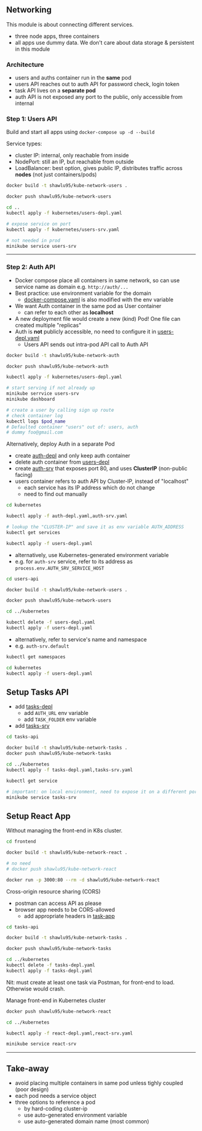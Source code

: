 ## Networking

This module is about connecting different services.

- three node apps, three containers
- all apps use dummy data. We don't care about data storage & persistent in this module

### Architecture

- users and auths container run in the **same** pod
- users API reaches out to auth API for password check, login token
- task API lives on a **separate pod**
- auth API is not exposed any port to the public, only accessible from internal

### Step 1: Users API

Build and start all apps using `docker-compose up -d --build`

Service types:

- cluster IP: internal, only reachable from inside
- NodePort: still an IP, but reachable from outside
- LoadBalancer: best option, gives public IP, distributes traffic across **nodes** (not just containers/pods)

```bash
docker build -t shawlu95/kube-network-users .

docker push shawlu95/kube-network-users

cd ..
kubectl apply -f kubernetes/users-depl.yaml

# expose service on port
kubectl apply -f kubernetes/users-srv.yaml

# not needed in prod
minikube service users-srv
```

---

### Step 2: Auth API

- Docker compose place all containers in same network, so can use service name as domain e.g. `http://auth/...`
- Best practice: use environment variable for the domain
  - [docker-compose.yaml](./docker-compose.yaml) is also modified with the env variable
- We want Auth container in the same pod as User container
  - can refer to each other as **localhost**
- A new deployment file would create a new (kind) Pod! One file can created multiple "replicas"
- Auth is **not** publicly accessible, no need to configure it in [users-depl.yaml](./users-api/users-app.js)
  - Users API sends out intra-pod API call to Auth API

```bash
docker build -t shawlu95/kube-network-auth

docker push shawlu95/kube-network-auth

kubectl apply -f kubernetes/users-depl.yaml

# start serving if not already up
minikube serrvice users-srv
minikube dashboard

# create a user by calling sign up route
# check container log
kubectl logs $pod_name
# Defaulted container "users" out of: users, auth
# dummy foo@gmail.com
```

Alternatively, deploy Auth in a separate Pod

- create [auth-depl](./kubernetes/auth-depl.yaml) and only keep auth container
- delete auth container from [users-depl](./kubernetes/users-depl.yaml)
- create [auth-srv](./kubernetes/auth-srv.yaml) that exposes port 80, and uses **ClusterIP** (non-public facing)
- users container refers to auth API by Cluster-IP, instead of "localhost"
  - each service has its IP address which do not change
  - need to find out manually

```bash
cd kubernetes

kubectl apply -f auth-depl.yaml,auth-srv.yaml

# lookup the "CLUSTER-IP" and save it as env variable AUTH_ADDRESS
kubectl get services

kubectl apply -f users-depl.yaml
```

- alternatively, use Kubernetes-generated environment variable
- e.g. for `auth-srv` service, refer to its address as `process.env.AUTH_SRV_SERVICE_HOST`

```bash
cd users-api

docker build -t shawlu95/kube-network-users .

docker push shawlu95/kube-network-users

cd ../kubernetes

kubectl delete -f users-depl.yaml
kubectl apply -f users-depl.yaml
```

- alternatively, refer to service's name and namespace
- e.g. `auth-srv.default`

```bash
kubectl get namespaces

cd kubernetes
kubectl apply -f users-depl.yaml
```

## Setup Tasks API

- add [tasks-depl](./kubernetes/tasks-depl.yaml)
  - add `AUTH_URL` env variable
  - add `TASK_FOLDER` env variable
- add [tasks-srv](./kubernetes/tasks-srv.yaml)

```bash
cd tasks-api

docker build -t shawlu95/kube-network-tasks .
docker push shawlu95/kube-network-tasks

cd ../kubernetes
kubectl apply -f tasks-depl.yaml,tasks-srv.yaml

kubectl get service

# important: on local environment, need to expose it on a different port!
minikube service tasks-srv
```

## Setup React App

Without managing the front-end in K8s cluster.

```bash
cd frontend

docker build -t shawlu95/kube-network-react .

# no need
# docker push shawlu95/kube-network-react

docker run -p 3000:80 --rm -d shawlu95/kube-network-react
```

Cross-origin resource sharing (CORS)

- postman can access API as please
- browser app needs to be CORS-allowed
  - add appropriate headers in [task-app](./tasks-api/tasks-app.js)

```bash
cd tasks-api

docker build -t shawlu95/kube-network-tasks .

docker push shawlu95/kube-network-tasks

cd ../kubernetes
kubectl delete -f tasks-depl.yaml
kubectl apply -f tasks-depl.yaml
```

Nit: must create at least one task via Postman, for front-end to load. Otherwise would crash.

Manage front-end in Kubernetes cluster

```bash
docker push shawlu95/kube-network-react

cd ../kubernetes

kubectl apply -f react-depl.yaml,react-srv.yaml

minikube service react-srv
```

---

## Take-away

- avoid placing multiple containers in same pod unless tighly coupled (poor design)
- each pod needs a service object
- three options to reference a pod
  - by hard-coding cluster-ip
  - use auto-generated environment variable
  - use auto-generated domain name (most common)
